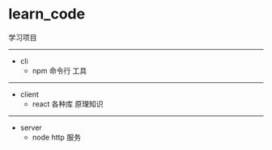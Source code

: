 # learn_code

学习项目

---

- cli
  - npm 命令行 工具

---

- client
  - react 各种库 原理知识

---

- server
  - node http 服务
